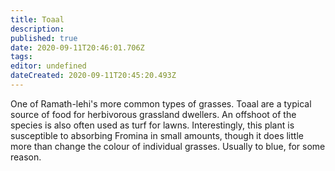 ```yaml
---
title: Toaal
description: 
published: true
date: 2020-09-11T20:46:01.706Z
tags: 
editor: undefined
dateCreated: 2020-09-11T20:45:20.493Z
---
```


One of Ramath-lehi's more common types of grasses. Toaal are a typical source of food for herbivorous grassland dwellers. An offshoot of the species is also often used as turf for lawns. Interestingly, this plant is susceptible to absorbing Fromina in small amounts, though it does little more than change the colour of individual grasses. Usually to blue, for some reason.